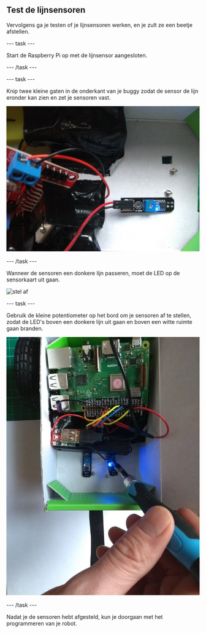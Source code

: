 ## Test de lijnsensoren

Vervolgens ga je testen of je lijnsensoren werken, en je zult ze een beetje afstellen.

\--- task \---

Start de Raspberry Pi op met de lijnsensor aangesloten.

\--- /task \---

\--- task \---

Knip twee kleine gaten in de onderkant van je buggy zodat de sensor de lijn eronder kan zien en zet je sensoren vast.

![doorgaand gat](images/throughhole.jpg)

\--- /task \---

Wanneer de sensoren een donkere lijn passeren, moet de LED op de sensorkaart uit gaan.

![stel af](images/tune.gif)

\--- task \---

Gebruik de kleine potentiometer op het bord om je sensoren af te stellen, zodat de LED's boven een donkere lijn uit gaan en boven een witte ruimte gaan branden.

![stel af](images/tune.jpg)

\--- /task \---

Nadat je de sensoren hebt afgesteld, kun je doorgaan met het programmeren van je robot.
